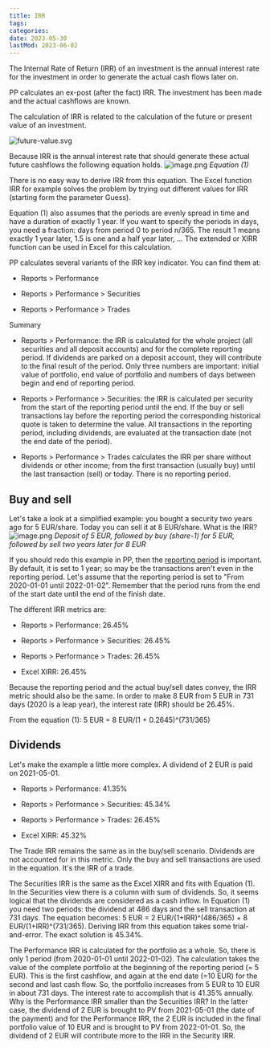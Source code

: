```yaml
---
title: IRR
tags:
categories:
date: 2023-05-30
lastMod: 2023-06-02
---
```

The Internal Rate of Return (IRR) of an investment is the annual interest rate for the investment in order to generate the actual cash flows later on.

PP calculates an ex-post (after the fact) IRR. The investment has been made and the actual cashflows are known.

The calculation of IRR is related to the calculation of the future or present value of an investment.

![future-value.svg](/assets/future-value_1685557639639_0.svg)

Because IRR is the annual interest rate that should generate these actual future cashflows the following equation holds.
![image.png](/assets/image_1685524323158_0.png)
*Equation (1)*

There is no easy way to derive IRR from this equation. The Excel function IRR for example solves the problem by trying out different values for IRR (starting form the parameter Guess).

Equation (1) also assumes that the periods are evenly spread in time and have a duration of exactly 1 year. If you want to specify the periods in days, you need a fraction: days from period 0 to period n/365. The result 1 means exactly 1 year later, 1.5 is one and a half year later, ... The extended or XIRR function can be used in Excel for this calculation.

PP calculates several variants of the IRR  key indicator. You can find them at:

  + Reports > Performance

  + Reports > Performance > Securities

  + Reports > Performance > Trades

Summary

  + Reports > Performance: the IRR is calculated for the whole project (all securities and all deposit accounts) and for the complete reporting period. If dividends are parked on a deposit account, they will contribute to the final result of the period. Only three numbers are important: initial value of portfolio, end value of portfolio and numbers of days between begin and end of reporting period. 

  + Reports > Performance > Securities: the IRR is calculated per security from the start of the reporting period until the end. If the buy or sell transactions lay before the reporting period the corresponding historical quote is taken to determine the value.  All transactions in the reporting period, including dividends, are evaluated at the transaction date (not the end date of the period).

  + Reports > Performance > Trades calculates the IRR per share without dividends or other income; from the first transaction (usually buy) until the last transaction (sell) or today. There is no reporting period.

## Buy and sell

Let's take a look at a simplified example: you bought a security two years ago for 5 EUR/share. Today you can sell it at 8 EUR/share. What is the IRR?
![image.png](/assets/image_1685721535723_0.png)
*Deposit of 5 EUR, followed by buy (share-1) for 5 EUR, followed by sell two years later for 8 EUR*

If you should redo this example in PP, then the [reporting period](period) is important. By default, it is set to 1 year; so may be the transactions aren't even in the reporting period. Let's assume that the reporting period is set to  "From 2020-01-01 until 2022-01-02".  Remember that the period runs from the end of the start date until the end of the finish date.

The different IRR metrics are:

  + Reports > Performance: 26.45%

  + Reports > Performance > Securities: 26.45%

  + Reports > Performance > Trades: 26.45%

  + Excel XIRR: 26.45%

Because the reporting period and the actual buy/sell dates convey, the IRR metric should also be the same. In order to make 8 EUR from 5 EUR in 731 days (2020 is a leap year), the interest rate (IRR) should be 26.45%.

From the equation (1):
5 EUR = 8 EUR/(1 + 0.2645)^(731/365)

## Dividends

Let's make the example a little more complex. A dividend of 2 EUR is paid on 2021-05-01.

  + Reports > Performance: 41.35%

  + Reports > Performance > Securities: 45.34%

  + Reports > Performance > Trades: 26.45%

  + Excel XIRR: 45.32%

The Trade IRR remains the same as in the buy/sell scenario. Dividends are not accounted for in this metric. Only the buy and sell transactions are used in the equation. It's the IRR of a trade.

The Securities IRR is the same as the Excel XIRR and fits with Equation (1). In the Securities view there is a column with sum of dividends. So, it seems logical that the dividends are considered as a cash inflow. In Equation (1) you need two periods: the dividend at 486 days and the sell transaction at 731 days. The equation becomes:
5 EUR = 2 EUR/(1+IRR)^(486/365) + 8 EUR/(1+IRR)^(731/365).
Deriving IRR from this equation takes some trial-and-error.  The exact solution is 45.34%.

The Performance IRR is calculated for the portfolio as a whole. So, there is only 1 period (from 2020-01-01 until 2022-01-02). The calculation takes the value of the complete portfolio at the beginning of the reporting period (= 5 EUR). This is the first cashflow, and again at the end date (=10 EUR) for the second and last cash flow. So, the portfolio increases from 5 EUR to 10 EUR in about 731 days. The interest rate to accomplish that is 41.35% annually. Why is the Performance IRR smaller than the Securities IRR? In the latter case, the dividend of 2 EUR is brought to PV from 2021-05-01 (the date of the payment) and for the Performance IRR, the 2 EUR is included in the final portfolio value of 10 EUR and is brought to PV from 2022-01-01. So, the dividend of 2 EUR will contribute more to the IRR in the Security IRR.
